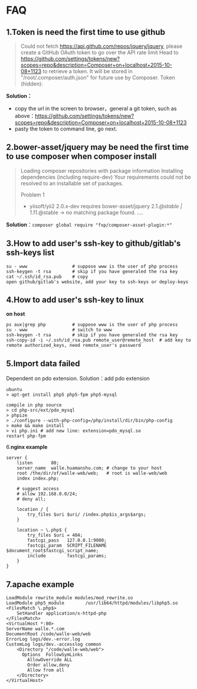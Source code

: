 FAQ
====

1.Token is need the first time to use github
-------------------------------------------------

>Could not fetch https://api.github.com/repos/jquery/jquery, please create a GitHub OAuth token to go over the API rate limit
Head to https://github.com/settings/tokens/new?scopes=repo&description=Composer+on+localhost+2015-10-08+1123
to retrieve a token. It will be stored in "/root/.composer/auth.json" for future use by Composer.
Token (hidden): 

**Solution：**

* copy the url in the screen to browser，general a git token, such as above：https://github.com/settings/tokens/new?scopes=repo&description=Composer+on+localhost+2015-10-08+1123
* pasty the token to command line, go next.

2.bower-asset/jquery may be need the first time to use composer when composer install
-----------------------------------------------------------------

>Loading composer repositories with package information
Installing dependencies (including require-dev)
Your requirements could not be resolved to an installable set of packages.
>
>  Problem 1
>    - yiisoft/yii2 2.0.x-dev requires bower-asset/jquery 2.1.*@stable | 1.11.*@stable -> no matching package found.
> ....

**Solution**：`composer global require "fxp/composer-asset-plugin:*"`

3.How to add user's ssh-key to github/gitlab's ssh-keys list
------------------------------------------------------------
```
su - www                 # suppose www is the user of php process
ssh-keygen -t rsa        # skip if you have generaled the rsa key
cat ~/.ssh/id_rsa.pub    # copy
open github/gitlab's website, add your key to ssh-keys or deploy-keys
```


4.How to add user's ssh-key to linux
-------------------------------------------
**on host**
```
ps aux|grep php          # suppose www is the user of php process
su - www                 # switch to www
ssh-keygen -t rsa        # skip if you have generaled the rsa key
ssh-copy-id -i ~/.ssh/id_rsa.pub remote_user@remote_host  # add key to remote authorized_keys, need remote_user's password
```

5.Import data failed
----------
Dependent on pdo extension. Solution：add pdo extension
```
ubuntu
> apt-get install php5 php5-fpm php5-mysql

compile in php source
> cd php-src/ext/pdo_mysql
> phpize
> ./configure --with-php-config=/php/install/dir/bin/php-config
> make && make install
> vi php.ini # add new line: extension=pdo_mysql.so
restart php-fpm
```

6.**nginx example**
```
server {
    listen       80;
    server_name  walle.huamanshu.com; # change to your host
    root /the/dir/of/walle-web/web;   # root is walle-web/web
    index index.php;

    # suggest access
    # allow 192.168.0.0/24;
    # deny all;

    location / {
        try_files $uri $uri/ /index.php$is_args$args;
    }

    location ~ \.php$ {
        try_files $uri = 404;
        fastcgi_pass   127.0.0.1:9000;
        fastcgi_param  SCRIPT_FILENAME  $document_root$fastcgi_script_name;
        include        fastcgi_params;
    }
}
```

7.**apache example**
-----------------

```
LoadModule rewrite_module modules/mod_rewrite.so
LoadModule php5_module        /usr/lib64/httpd/modules/libphp5.so
<FilesMatch \.php$>
    SetHandler application/x-httpd-php
</FilesMatch>
<VirtualHost *:80>
ServerName walle.*.com
DocumentRoot /code/walle-web/web
ErrorLog logs/dev.-error.log
CustomLog logs/dev.-accesslog common
    <Directory "/code/walle-web/web">
      Options  FollowSymLinks
        AllowOverride ALL
        Order allow,deny
        Allow from all
    </Directory>
</VirtualHost>
```
